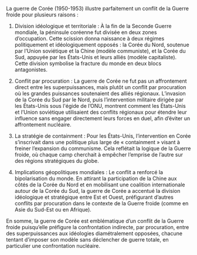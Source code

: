 La guerre de Corée (1950-1953) illustre parfaitement un conflit de la Guerre froide pour plusieurs raisons :

1. Division idéologique et territoriale : À la fin de la Seconde Guerre mondiale, la péninsule coréenne fut divisée en deux zones d’occupation. Cette scission donna naissance à deux régimes politiquement et idéologiquement opposés : la Corée du Nord, soutenue par l’Union soviétique et la Chine (modèle communiste), et la Corée du Sud, appuyée par les États-Unis et leurs alliés (modèle capitaliste). Cette division symbolise la fracture du monde en deux blocs antagonistes.

2. Conflit par procuration : La guerre de Corée ne fut pas un affrontement direct entre les superpuissances, mais plutôt un conflit par procuration où les grandes puissances soutenaient des alliés régionaux. L’invasion de la Corée du Sud par le Nord, puis l’intervention militaire dirigée par les États-Unis sous l'égide de l’ONU, montrent comment les États-Unis et l’Union soviétique utilisaient des conflits régionaux pour étendre leur influence sans engager directement leurs forces en duel, afin d’éviter un affrontement nucléaire.

3. La stratégie de containment : Pour les États-Unis, l’intervention en Corée s’inscrivait dans une politique plus large de « containment » visant à freiner l’expansion du communisme. Cela reflétait la logique de la Guerre froide, où chaque camp cherchait à empêcher l’emprise de l’autre sur des régions stratégiques du globe.

4. Implications géopolitiques mondiales : Le conflit a renforcé la bipolarisation du monde. En attirant la participation de la Chine aux côtés de la Corée du Nord et en mobilisant une coalition internationale autour de la Corée du Sud, la guerre de Corée a accentué la division idéologique et stratégique entre Est et Ouest, préfigurant d’autres conflits par procuration dans le contexte de la Guerre froide (comme en Asie du Sud-Est ou en Afrique).

En somme, la guerre de Corée est emblématique d’un conflit de la Guerre froide puisqu’elle préfigure la confrontation indirecte, par procuration, entre des superpuissances aux idéologies diamétralement opposées, chacune tentant d’imposer son modèle sans déclencher de guerre totale, en particulier une confrontation nucléaire.
